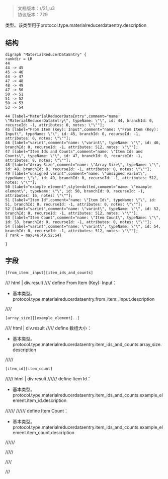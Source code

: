 # <!-- md:samp MaterialReducerDataEntry -->

> 文档版本：r/21_u3<br/>协议版本：729

<!-- md:samp MaterialReducerDataEntry -->类型。该类型用于protocol.type.materialreducerdataentry.description

## 结构

```viz
digraph "MaterialReducerDataEntry" {
rankdir = LR
44
44 -> 45
45 -> 46
44 -> 47
47 -> 48
48 -> 49
47 -> 50
50 -> 51
51 -> 52
50 -> 53
53 -> 54

44 [label="MaterialReducerDataEntry",comment="name: \"MaterialReducerDataEntry\", typeName: \"\", id: 44, branchId: 0, recurseId: -1, attributes: 0, notes: \"\""];
45 [label="From Item (Key): Input",comment="name: \"From Item (Key): Input\", typeName: \"\", id: 45, branchId: 0, recurseId: -1, attributes: 0, notes: \"\""];
46 [label="varint",comment="name: \"varint\", typeName: \"\", id: 46, branchId: 0, recurseId: -1, attributes: 512, notes: \"\""];
47 [label="Item Ids and Counts",comment="name: \"Item Ids and Counts\", typeName: \"\", id: 47, branchId: 0, recurseId: -1, attributes: 8, notes: \"\""];
48 [label="Array Size",comment="name: \"Array Size\", typeName: \"\", id: 48, branchId: 0, recurseId: -1, attributes: 0, notes: \"\""];
49 [label="unsigned varint",comment="name: \"unsigned varint\", typeName: \"\", id: 49, branchId: 0, recurseId: -1, attributes: 512, notes: \"\""];
50 [label="example element",style=dotted,comment="name: \"example element\", typeName: \"\", id: 50, branchId: 0, recurseId: -1, attributes: 16, notes: \"\""];
51 [label="Item Id",comment="name: \"Item Id\", typeName: \"\", id: 51, branchId: 0, recurseId: -1, attributes: 0, notes: \"\""];
52 [label="varint",comment="name: \"varint\", typeName: \"\", id: 52, branchId: 0, recurseId: -1, attributes: 512, notes: \"\""];
53 [label="Item Count",comment="name: \"Item Count\", typeName: \"\", id: 53, branchId: 0, recurseId: -1, attributes: 0, notes: \"\""];
54 [label="varint",comment="name: \"varint\", typeName: \"\", id: 54, branchId: 0, recurseId: -1, attributes: 512, notes: \"\""];
{ rank = max;46;49;52;54}

}

```

## 字段

```title='MaterialReducerDataEntry'
[from_item:_input][item_ids_and_counts]
```

/// html | div.result
//// define
From Item (Key): Input：<!-- md:samp varint -->

- 基本类型。protocol.type.materialreducerdataentry.from_item:_input.description


////
```title='Item Ids and Counts'
[array_size][[example_element]..]
```

//// html | div.result
///// define
数组大小：<!-- md:samp unsigned varint -->

- 基本类型。protocol.type.materialreducerdataentry.item_ids_and_counts.array_size.description


/////
```title='示例元素'
[item_id][item_count]
```

///// html | div.result
////// define
Item Id：<!-- md:samp varint -->

- 基本类型。protocol.type.materialreducerdataentry.item_ids_and_counts.example_element.item_id.description


//////
////// define
Item Count：<!-- md:samp varint -->

- 基本类型。protocol.type.materialreducerdataentry.item_ids_and_counts.example_element.item_count.description


//////

/////

////

///

